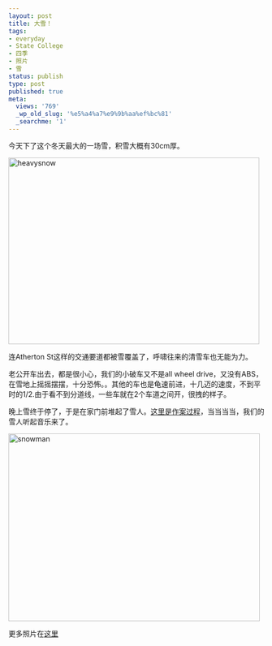 ```yaml
---
layout: post
title: 大雪！
tags:
- everyday
- State College
- 四季
- 照片
- 雪
status: publish
type: post
published: true
meta:
  views: '769'
  _wp_old_slug: '%e5%a4%a7%e9%9b%aa%ef%bc%81'
  _searchme: '1'
---
```

今天下了这个冬天最大的一场雪，积雪大概有30cm厚。

<img src="http://azaleasays.com/wp-content/uploads/2010/07/img_0912.jpg" alt="heavysnow" height="368" width="494" />

连Atherton St这样的交通要道都被雪覆盖了，呼啸往来的清雪车也无能为力。

老公开车出去，都是很小心，我们的小破车又不是all wheel drive，又没有ABS，在雪地上摇摇摆摆，十分恐怖。。其他的车也是龟速前进，十几迈的速度，不到平时的1/2.由于看不到分道线，一些车就在2个车道之间开，很拽的样子。

晚上雪终于停了，于是在家门前堆起了雪人。<a href="http://picasaweb.google.com/MaZhaorong/BirthOfSnowman" target="_blank">这里是作案过程</a>，当当当当，我们的雪人听起音乐来了。

<img src="http://azaleasays.com/wp-content/uploads/2010/07/img_0936.jpg" alt="snowman" height="370" width="495" />

更多照片在<a href="http://picasaweb.google.com/MaZhaorong/HeavySnow" target="_blank">这里</a>

